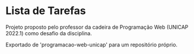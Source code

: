 # Lista de Tarefas

Projeto proposto pelo professor da cadeira de Programação Web (UNICAP 2022.1) como desafio da disciplina.

Exportado de 'programacao-web-unicap' para um repositório próprio.
